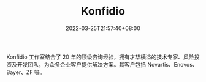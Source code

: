 ﻿---
weight: 
title: "Konfidio"
description: "Konfidio 工作室结合了 20 年的顶级咨询经验，拥有才华横溢的技术专家、风险投资及开发团队，为众多企业客户提供解决方案"
date: 2022-03-25T21:57:40+08:00
lastmod: 2022-03-25T16:45:40+08:00
draft: false
authors: ["Metabd"]
featuredImage: "konfidio.jpg"
link: ""
tags: ["研究机构","Konfidio"]
categories: ["navigation"]
navigation: ["研究机构"]
lightgallery: true
toc: true
pinned: false
recommend: false
recommend1: false
---
Konfidio 工作室结合了 20 年的顶级咨询经验，拥有才华横溢的技术专家、风险投资及开发团队，为众多企业客户提供解决方案。其客户包括 Novartis、Enovos、Bayer、ZF 等。
